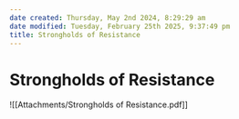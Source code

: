 ```yaml
---
date created: Thursday, May 2nd 2024, 8:29:29 am
date modified: Tuesday, February 25th 2025, 9:37:49 pm
title: Strongholds of Resistance
---
```


# Strongholds of Resistance

![[Attachments/Strongholds of Resistance.pdf]]
